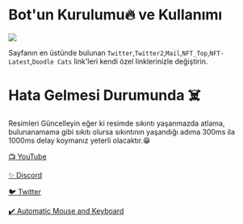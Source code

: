 # Bot'un Kurulumu🔥 ve Kullanımı

![](https://media3.giphy.com/media/Fbi8P0yE3YF4J4zcl3/giphy.gif?cid=790b7611539c1842ca3f362e517528059542d0948e3fc434&rid=giphy.gif&ct=g)

Sayfanın en üstünde bulunan `Twitter`,`Twitter2`,`Mail`,`NFT_Top`,`NFT-Latest`,`Doodle Cats` link'leri kendi özel linklerinizle değiştirin.

# Hata Gelmesi Durumunda ☠️

Resimleri Güncelleyin eğer ki resimde sıkıntı yaşanmazda atlama, bulunanamama gibi sıkıtı olursa sıkıntının yaşandığı adıma 300ms ila 1000ms delay koymanız yeterli olacaktır.😁


[📺 YouTube](https://www.youtube.com/channel/UCEKm5HWa_NcVglsMKdMHQcQ)

[✨ Discord](https://discord.gg/YtzDYncHVp)

[🐦 Twitter](https://twitter.com/ssefacelebi)

[✔️ Automatic Mouse and Keyboard](https://dosya.co/941kkbwf4b8e/Automatic_Mouse_and_Keyboard_6.1.5.2_+_Crack.rar.html)
